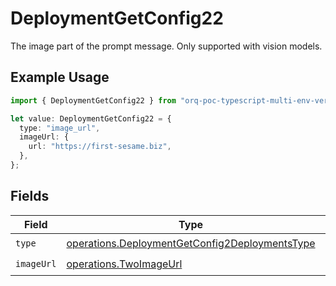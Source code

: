 # DeploymentGetConfig22

The image part of the prompt message. Only supported with vision models.

## Example Usage

```typescript
import { DeploymentGetConfig22 } from "orq-poc-typescript-multi-env-version/models/operations";

let value: DeploymentGetConfig22 = {
  type: "image_url",
  imageUrl: {
    url: "https://first-sesame.biz",
  },
};
```

## Fields

| Field                                                                                                            | Type                                                                                                             | Required                                                                                                         | Description                                                                                                      |
| ---------------------------------------------------------------------------------------------------------------- | ---------------------------------------------------------------------------------------------------------------- | ---------------------------------------------------------------------------------------------------------------- | ---------------------------------------------------------------------------------------------------------------- |
| `type`                                                                                                           | [operations.DeploymentGetConfig2DeploymentsType](../../models/operations/deploymentgetconfig2deploymentstype.md) | :heavy_check_mark:                                                                                               | N/A                                                                                                              |
| `imageUrl`                                                                                                       | [operations.TwoImageUrl](../../models/operations/twoimageurl.md)                                                 | :heavy_check_mark:                                                                                               | N/A                                                                                                              |
